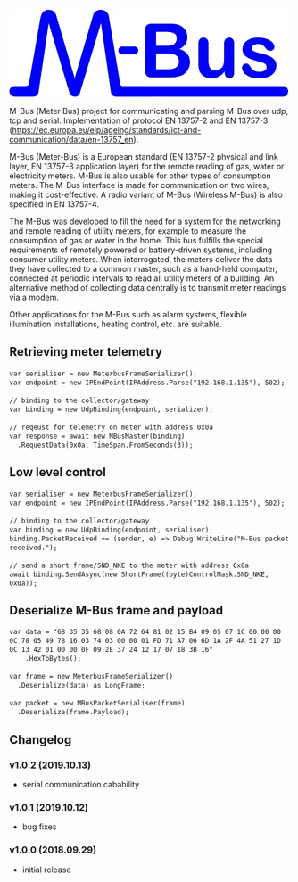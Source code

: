 ![record screenshot](MBusLogo240.jpg)

M-Bus (Meter Bus) project for communicating and parsing M-Bus over udp, tcp and serial. Implementation of protocol EN 13757-2 and EN 13757-3 (https://ec.europa.eu/eip/ageing/standards/ict-and-communication/data/en-13757_en). 

M-Bus (Meter-Bus) is a European standard (EN 13757-2 physical and link layer, EN 13757-3 application layer) for the remote reading of gas, water or electricity meters. M-Bus is also usable for other types of consumption meters. The M-Bus interface is made for communication on two wires, making it cost-effective. A radio variant of M-Bus (Wireless M-Bus) is also specified in EN 13757-4.

The M-Bus was developed to fill the need for a system for the networking and remote reading of utility meters, for example to measure the consumption of gas or water in the home. This bus fulfills the special requirements of remotely powered or battery-driven systems, including consumer utility meters. When interrogated, the meters deliver the data they have collected to a common master, such as a hand-held computer, connected at periodic intervals to read all utility meters of a building. An alternative method of collecting data centrally is to transmit meter readings via a modem.

Other applications for the M-Bus such as alarm systems, flexible illumination installations, heating control, etc. are suitable.

## Retrieving meter telemetry

```
var serialiser = new MeterbusFrameSerializer();
var endpoint = new IPEndPoint(IPAddress.Parse("192.168.1.135"), 502);

// binding to the collector/gateway
var binding = new UdpBinding(endpoint, serializer);

// reqeust for telemetry on meter with address 0x0a
var response = await new MBusMaster(binding)
  .RequestData(0x0a, TimeSpan.FromSeconds(3));
```

## Low level control

```
var serialiser = new MeterbusFrameSerializer();
var endpoint = new IPEndPoint(IPAddress.Parse("192.168.1.135"), 502);

// binding to the collector/gateway
var binding = new UdpBinding(endpoint, serialiser);
binding.PacketReceived += (sender, e) => Debug.WriteLine("M-Bus packet received.");
    
// send a short frame/SND_NKE to the meter with address 0x0a
await binding.SendAsync(new ShortFrame((byte)ControlMask.SND_NKE, 0x0a));
```

## Deserialize M-Bus frame and payload

```
var data = "68 35 35 68 08 0A 72 64 81 02 15 B4 09 05 07 1C 00 00 00 0C 78 05 49 78 16 03 74 03 00 00 01 FD 71 A7 06 6D 1A 2F 4A 51 27 1D 0C 13 42 01 00 00 0F 09 2E 37 24 12 17 07 18 3B 16"
    .HexToBytes();

var frame = new MeterbusFrameSerializer()
  .Deserialize(data) as LongFrame;

var packet = new MBusPacketSerialiser(frame)
  .Deserialize(frame.Payload);
```

## Changelog

### v1.0.2 (2019.10.13)
* serial communication cabability

### v1.0.1 (2019.10.12)
* bug fixes

### v1.0.0 (2018.09.29)
* initial release

